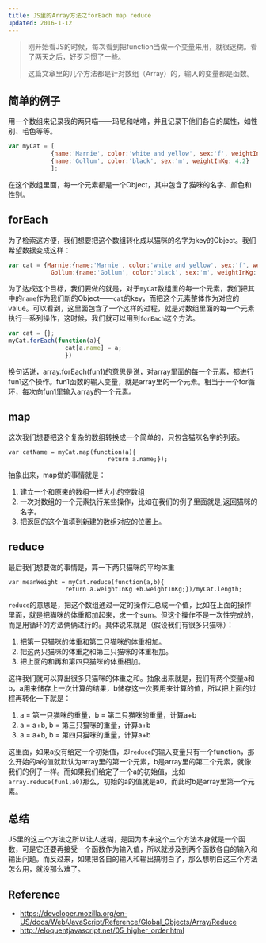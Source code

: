 ```yaml
---
title: JS里的Array方法之forEach map reduce
updated: 2016-1-12
---
```


>刚开始看JS的时候，每次看到把function当做一个变量来用，就很迷糊。看了两天之后，好歹习惯了一些。
>
>这篇文章里的几个方法都是针对数组（Array）的，输入的变量都是函数。

## 简单的例子

用一个数组来记录我的两只喵——玛尼和咕噜，并且记录下他们各自的属性，如性别、毛色等等。

```javascript
var myCat = [
			{name:'Marnie', color:'white and yellow', sex:'f', weightInKg:3},
			{name:'Gollum', color:'black', sex:'m', weightInKg: 4.2}
			];
```

在这个数组里面，每一个元素都是一个Object，其中包含了猫咪的名字、颜色和性别。

## forEach

为了检索这方便，我们想要把这个数组转化成以猫咪的名字为key的Object。我们希望数据变成这样：

```javascript
var cat = {Marnie:{name:'Marnie', color:'white and yellow', sex:'f', weightInKg:3},
			Gollum:{name:'Gollum', color:'black', sex:'m', weightInKg: 4.2}};
```

为了达成这个目标，我们要做的就是，对于`myCat`数组里的每一个元素，我们把其中的`name`作为我们新的Object——`cat`的key，而把这个元素整体作为对应的value。可以看到，这里面包含了一个这样的过程，就是对数组里面的每一个元素执行一系列操作，这时候，我们就可以用到`forEach`这个方法。

```javascript
var cat = {};
myCat.forEach(function(a){
				cat[a.name] = a;
				})
```

换句话说，array.forEach(fun1)的意思是说，对array里面的每一个元素，都进行fun1这个操作。fun1函数的输入变量，就是array里的一个元素。相当于一个for循环，每次向fun1里输入array的一个元素。

## map

这次我们想要把这个复杂的数组转换成一个简单的，只包含猫咪名字的列表。

```
var catName = myCat.map(function(a){
							return a.name;});
```

抽象出来，map做的事情就是：

1. 建立一个和原来的数组一样大小的空数组
2. 一次对数组的一个元素执行某些操作，比如在我们的例子里面就是,返回猫咪的名字。
3. 把返回的这个值填到新建的数组对应的位置上。


## reduce

最后我们想要做的事情是，算一下两只猫咪的平均体重

```
var meanWeight = myCat.reduce(function(a,b){
				return a.weightInKg +b.weightInKg;})/myCat.length;
```

`reduce`的意思是，把这个数组通过一定的操作汇总成一个值，比如在上面的操作里面，就是把猫咪的体重都加起来，求一个sum。但这个操作不是一次性完成的，而是用循环的方法俩俩进行的。具体说来就是（假设我们有很多只猫咪）：

1. 把第一只猫咪的体重和第二只猫咪的体重相加。
2. 把这两只猫咪的体重之和第三只猫咪的体重相加。
3. 把上面的和再和第四只猫咪的体重相加。

这样我们就可以算出很多只猫咪的体重之和。抽象出来就是，我们有两个变量a和b，a用来储存上一次计算的结果，b储存这一次要用来计算的值，所以把上面的过程再转化一下就是：

1. a = 第一只猫咪的重量，b = 第二只猫咪的重量，计算a+b
2. a = a+b, b = 第三只猫咪的重量，计算a+b
3. a = a+b, b = 第四只猫咪的重量，计算a+b

这里面，如果a没有给定一个初始值，即`reduce`的输入变量只有一个function，那么开始的a的值就默认为array里的第一个元素，b是array里的第二个元素，就像我们的例子一样。而如果我们给定了一个a的初始值，比如`array.reduce(fun1,a0)`那么，初始的a的值就是a0，而此时b是array里第一个元素。

## 总结

JS里的这三个方法之所以让人迷糊，是因为本来这个三个方法本身就是一个函数，可是它还要再接受一个函数作为输入值，所以就涉及到两个函数各自的输入和输出问题。而反过来，如果把各自的输入和输出搞明白了，那么想明白这三个方法怎么用，就没那么难了。

## Reference

- https://developer.mozilla.org/en-US/docs/Web/JavaScript/Reference/Global_Objects/Array/Reduce
- http://eloquentjavascript.net/05_higher_order.html

